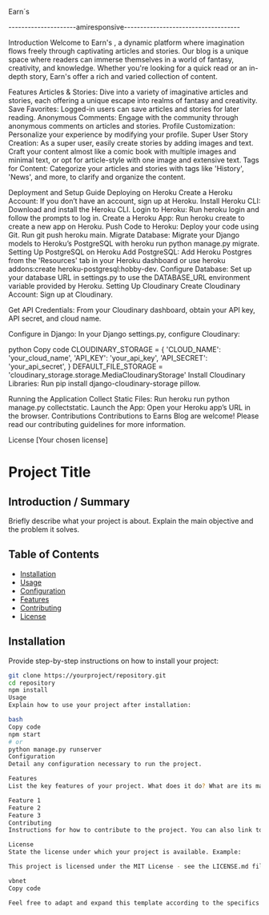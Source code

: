 Earn´s 




---------------------amiresponsive------------------------------------








Introduction
Welcome to Earn's , a dynamic platform where imagination flows freely through captivating articles and stories. Our blog is a unique space where readers can immerse themselves in a world of fantasy, creativity, and knowledge. Whether you're looking for a quick read or an in-depth story, Earn's offer a rich and varied collection of content.

Features
Articles & Stories: Dive into a variety of imaginative articles and stories, each offering a unique escape into realms of fantasy and creativity.
Save Favorites: Logged-in users can save articles and stories for later reading.
Anonymous Comments: Engage with the community through anonymous comments on articles and stories.
Profile Customization: Personalize your experience by modifying your profile.
Super User Story Creation: As a super user, easily create stories by adding images and text. Craft your content almost like a comic book with multiple images and minimal text, or opt for article-style with one image and extensive text.
Tags for Content: Categorize your articles and stories with tags like 'History', 'News', and more, to clarify and organize the content.




































































































































































Deployment and Setup Guide
Deploying on Heroku
Create a Heroku Account: If you don’t have an account, sign up at Heroku.
Install Heroku CLI: Download and install the Heroku CLI.
Login to Heroku: Run heroku login and follow the prompts to log in.
Create a Heroku App: Run heroku create to create a new app on Heroku.
Push Code to Heroku: Deploy your code using Git. Run git push heroku main.
Migrate Database: Migrate your Django models to Heroku’s PostgreSQL with heroku run python manage.py migrate.
Setting Up PostgreSQL on Heroku
Add PostgreSQL: Add Heroku Postgres from the 'Resources' tab in your Heroku dashboard or use heroku addons:create heroku-postgresql:hobby-dev.
Configure Database: Set up your database URL in settings.py to use the DATABASE_URL environment variable provided by Heroku.
Setting Up Cloudinary
Create Cloudinary Account: Sign up at Cloudinary.

Get API Credentials: From your Cloudinary dashboard, obtain your API key, API secret, and cloud name.

Configure in Django: In your Django settings.py, configure Cloudinary:

python
Copy code
CLOUDINARY_STORAGE = {
    'CLOUD_NAME': 'your_cloud_name',
    'API_KEY': 'your_api_key',
    'API_SECRET': 'your_api_secret',
}
DEFAULT_FILE_STORAGE = 'cloudinary_storage.storage.MediaCloudinaryStorage'
Install Cloudinary Libraries: Run pip install django-cloudinary-storage pillow.

Running the Application
Collect Static Files: Run heroku run python manage.py collectstatic.
Launch the App: Open your Heroku app’s URL in the browser.
Contributions
Contributions to Earns Blog are welcome! Please read our contributing guidelines for more information.

License
[Your chosen license]







# Project Title

## Introduction / Summary

Briefly describe what your project is about. Explain the main objective and the problem it solves.

## Table of Contents

- [Installation](#installation)
- [Usage](#usage)
- [Configuration](#configuration)
- [Features](#features)
- [Contributing](#contributing)
- [License](#license)

## Installation

Provide step-by-step instructions on how to install your project:

```bash
git clone https://yourproject/repository.git
cd repository
npm install
Usage
Explain how to use your project after installation:

bash
Copy code
npm start
# or
python manage.py runserver
Configuration
Detail any configuration necessary to run the project.

Features
List the key features of your project. What does it do? What are its major functionalities?

Feature 1
Feature 2
Feature 3
Contributing
Instructions for how to contribute to the project. You can also link to a separate CONTRIBUTING.md file.

License
State the license under which your project is available. Example:

This project is licensed under the MIT License - see the LICENSE.md file for details.

vbnet
Copy code

Feel free to adapt and expand this template according to the specifics and comp